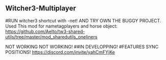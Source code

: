 ## Witcher3-Multiplayer 
#RUN witcher3 shortcut with -net! AND TRY OWN THE BUGGY PROJECT.
Used This mod for nametagplayers and horse object: https://github.com/Aelto/tw3-shared-utils/tree/master/mod_sharedutils_oneliners


NOT WORKING NOT WORKING!
##IN DEVELOPPING!
#FEATURES
SYNC POSITIONS!
https://discord.com/invite/yahCmFYjKe
